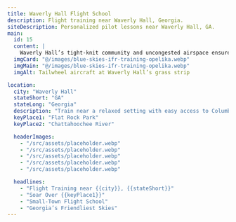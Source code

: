 ```yaml
---
title: Waverly Hall Flight School
description: Flight training near Waverly Hall, Georgia.
siteDescription: Personalized pilot lessons near Waverly Hall, GA.
main:
  id: 15
  content: |
    Waverly Hall’s tight-knit community and uncongested airspace ensure one-on-one attention for students.
  imgCard: "@/images/blue-skies-ifr-training-opelika.webp"
  imgMain: "@/images/blue-skies-ifr-training-opelika.webp"
  imgAlt: Tailwheel aircraft at Waverly Hall’s grass strip

location:
  city: "Waverly Hall"
  stateShort: "GA"
  stateLong: "Georgia"
  description: "Train near a relaxed setting with easy access to Columbus."
  keyPlace1: "Flat Rock Park"
  keyPlace2: "Chattahoochee River"

  headerImages:
    - "/src/assets/placeholder.webp"
    - "/src/assets/placeholder.webp"
    - "/src/assets/placeholder.webp"
    - "/src/assets/placeholder.webp"
    - "/src/assets/placeholder.webp"

  headlines:
    - "Flight Training near {{city}}, {{stateShort}}"
    - "Soar Over {{keyPlace1}}"
    - "Small-Town Flight School"
    - "Georgia’s Friendliest Skies"
---
```

